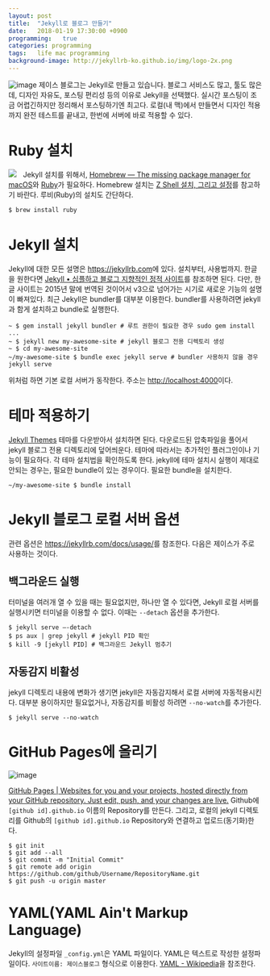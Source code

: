 ```yaml
---
layout: post
title:  "Jekyll로 블로그 만들기"
date:   2018-01-19 17:30:00 +0900
programming:   true
categories: programming
tags:   life mac programming
background-image: http://jekyllrb-ko.github.io/img/logo-2x.png
---
```

![image](http://jekyllrb-ko.github.io/img/logo-2x.png)
제이스 블로그는 Jekyll로 만들고 있습니다. 블로그 서비스도 많고, 툴도 많은데, 디자인 자유도, 포스팅 편리성 등의 이유로 Jekyll을 선택했다. 실시간 포스팅이 조금 어렵긴하지만 정리해서 포스팅하기엔 최고다. 로컬(내 맥)에서 만들면서 디자인 적용까지 완전 테스트를 끝내고, 한번에 서버에 바로 적용할 수 있다. 

# Ruby 설치

<a href='https://www.ruby-lang.org/ko/'><img src='https://upload.wikimedia.org/wikipedia/commons/thumb/7/73/Ruby_logo.svg/1200px-Ruby_logo.svg.png' align='left' style='max-width:100; padding-right:10;'></a>

Jekyll 설치를 위해서, [Homebrew — The missing package manager for macOS](https://brew.sh)와 [Ruby](https://www.ruby-lang.org/ko/)가 필요하다. Homebrew 설치는 [Z Shell 설치, 그리고 설정](https://jacealan.github.io/2018-01-09-zshell.html)를 참고하기 바란다. 루비(Ruby)의 설치도 간단하다.

```zsh
$ brew install ruby
```

# Jekyll 설치

Jekyll에 대한 모든 설명은 <https://jekyllrb.com>에 있다. 설치부터, 사용법까지. 한글을 원한다면 [Jekyll • 심플하고 블로그 지향적인 정적 사이트](http://jekyllrb-ko.github.io)를 참조하면 된다. 다만, 한글 사이트는 2015년 말에 번역된 것이어서 v3으로 넘어가는 시기로 새로운 기능의 설명이 빠져있다. 최근 Jekyll은 bundler를 대부분 이용한다. bundler를 사용하려면 jekyll과 함게 설치하고 bundle로 실행한다.

```
~ $ gem install jekyll bundler # 루트 권한이 필요한 경우 sudo gem install ...
~ $ jekyll new my-awesome-site # jekyll 블로그 전용 디렉토리 생성
~ $ cd my-awesome-site
~/my-awesome-site $ bundle exec jekyll serve # bundler 사용하지 않을 경우 jekyll serve
```

위처럼 하면 기본 로컬 서버가 동작한다. 주소는 <http://localhost:4000>이다. 

# 테마 적용하기
[Jekyll Themes](http://jekylltheme.org)
테마를 다운받아서 설치하면 된다. 다운로드된 압축파일을 풀어서 jekyll 블로그 전용 디렉토리에 덮어씌운다. 테마에 따라서는 추가적인 플러그인이나 기능이 필요하다. 각 테마 설치법을 확인하도록 한다. jekyll에 테마 설치시 실행이 제대로 안되는 경우는, 필요한 bundle이 있는 경우이다. 필요한 bundle을 설치한다.

```
~/my-awesome-site $ bundle install
```

# Jekyll 블로그 로컬 서버 옵션

관련 옵션은 <https://jekyllrb.com/docs/usage/>를 참조한다. 다음은 제이스가 주로 사용하는 것이다.

## 백그라운드 실행

터미널을 여러개 열 수 있을 때는 필요없지만, 하나만 열 수 있다면, Jekyll 로컬 서버를 실행시키면 터미널을 이용할 수 없다. 이때는 `--detach` 옵션을 추가한다.
```
$ jekyll serve —-detach
$ ps aux | grep jekyll # jekyll PID 확인
$ kill -9 [jekyll PID] # 백그라운드 Jekyll 멈추기
```

## 자동감지 비활성

jekyll 디렉토리 내용에 변화가 생기면 jekyll은 자동감지해서 로컬 서버에 자동적용시킨다. 대부분 용이하지만 필요없거나, 자동감지를 비활성 하려면 `--no-watch`를 추가한다.

```
$ jekyll serve --no-watch
```

# GitHub Pages에 올리기

![image](http://www.ybrikman.com/assets/img/blog/github-pages/github-pages.png)

[GitHub Pages | Websites for you and your projects, hosted directly from your GitHub repository. Just edit, push, and your changes are live.](https://pages.github.com)
Github에 `[github id].github.io` 이름의 Repository를 만든다. 그리고, 로컬의 jekyll 디렉토리를 Github의 `[github id].github.io` Repository와 연결하고 업로드(동기화)한다.

```
$ git init
$ git add --all
$ git commit -m "Initial Commit"
$ git remote add origin https://github.com/github/Username/RepositoryName.git
$ git push -u origin master
```

# YAML(YAML Ain't Markup Language)

Jekyll의 설정파일 `_config.yml`은 YAML 파일이다. YAML은 텍스트로 작성한 설정파일이다. `사이트이름: 제이스블로그` 형식으로 이용한다. [YAML - Wikipedia](https://en.wikipedia.org/wiki/YAML#Basic_components)을 참조한다. 
